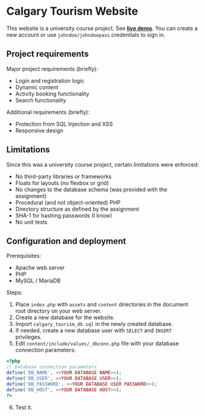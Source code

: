 # Calgary Tourism Website
This website is a university course project. See [**live demo**](http://calgarytourism.epizy.com). You can create a new account or use `johndoe/johndoepass` credentials to sign in.

## Project requirements
Major project requirements (briefly):
* Login and registration logic
* Dynamic content
* Activity booking functionality
* Search functionality

Additional requirements (briefly):
* Protection from SQL Injection and XSS
* Responsive design

## Limitations
Since this was a university course project, certain limitations were enforced:
* No third-party libraries or frameworks
* Floats for layouts (no flexbox or grid)
* No changes to the database schema (was provided with the assignment)
* Procedural (and not object-oriented) PHP
* Directory structure as defined by the assignment
* SHA-1 for hashing passwords (I know)
* No unit tests

## Configuration and deployment
Prerequisites:
* Apache web server
* PHP
* MySQL / MariaDB

Steps:
1. Place `index.php` with `assets` and `content` directories in the document root directory on your web server.
2. Create a new database for the website.
3. Import `calgary_tourism_db.sql` in the newly created database.
4. If needed, create a new database user with `SELECT` and `INSERT` privileges.
5. Edit `content/include/values/_dbconn.php` file with your database connection parameters:
```php
<?php
// Database connection parameters
define('DB_NAME', <<YOUR DATABASE NAME>>);
define('DB_USER', <<YOUR DATABASE USER>>);
define('DB_PASSWORD', <<YOUR DATABASE USER PASSWORD>>);
define('DB_HOST', <<YOUR DATABASE HOST>>);
?>
```

6. Test it.